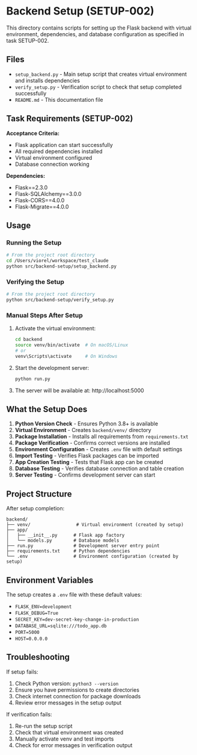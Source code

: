 # Backend Setup (SETUP-002)

This directory contains scripts for setting up the Flask backend with virtual environment, dependencies, and database configuration as specified in task SETUP-002.

## Files

- `setup_backend.py` - Main setup script that creates virtual environment and installs dependencies
- `verify_setup.py` - Verification script to check that setup completed successfully
- `README.md` - This documentation file

## Task Requirements (SETUP-002)

**Acceptance Criteria:**
- Flask application can start successfully
- All required dependencies installed
- Virtual environment configured
- Database connection working

**Dependencies:**
- Flask==2.3.0
- Flask-SQLAlchemy==3.0.0
- Flask-CORS==4.0.0
- Flask-Migrate==4.0.0

## Usage

### Running the Setup

```bash
# From the project root directory
cd /Users/viorel/workspace/test_claude
python src/backend-setup/setup_backend.py
```

### Verifying the Setup

```bash
# From the project root directory
python src/backend-setup/verify_setup.py
```

### Manual Steps After Setup

1. Activate the virtual environment:
   ```bash
   cd backend
   source venv/bin/activate  # On macOS/Linux
   # or
   venv\Scripts\activate     # On Windows
   ```

2. Start the development server:
   ```bash
   python run.py
   ```

3. The server will be available at: http://localhost:5000

## What the Setup Does

1. **Python Version Check** - Ensures Python 3.8+ is available
2. **Virtual Environment** - Creates `backend/venv/` directory
3. **Package Installation** - Installs all requirements from `requirements.txt`
4. **Package Verification** - Confirms correct versions are installed
5. **Environment Configuration** - Creates `.env` file with default settings
6. **Import Testing** - Verifies Flask packages can be imported
7. **App Creation Testing** - Tests that Flask app can be created
8. **Database Testing** - Verifies database connection and table creation
9. **Server Testing** - Confirms development server can start

## Project Structure

After setup completion:

```
backend/
├── venv/                 # Virtual environment (created by setup)
├── app/
│   ├── __init__.py      # Flask app factory
│   └── models.py        # Database models
├── run.py               # Development server entry point
├── requirements.txt     # Python dependencies
└── .env                 # Environment configuration (created by setup)
```

## Environment Variables

The setup creates a `.env` file with these default values:

- `FLASK_ENV=development`
- `FLASK_DEBUG=True`
- `SECRET_KEY=dev-secret-key-change-in-production`
- `DATABASE_URL=sqlite:///todo_app.db`
- `PORT=5000`
- `HOST=0.0.0.0`

## Troubleshooting

If setup fails:

1. Check Python version: `python3 --version`
2. Ensure you have permissions to create directories
3. Check internet connection for package downloads
4. Review error messages in the setup output

If verification fails:
1. Re-run the setup script
2. Check that virtual environment was created
3. Manually activate venv and test imports
4. Check for error messages in verification output